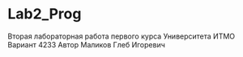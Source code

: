 # Lab2_Prog
Вторая лабораторная работа первого курса Университета ИТМО
Вариант 4233
Автор Маликов Глеб Игоревич

